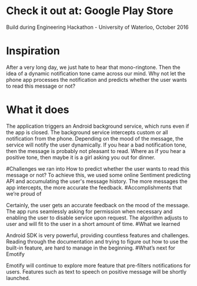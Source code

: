 # Check it out at: Google Play Store

Build during Engineering Hackathon - University of Waterloo, October 2016
# Inspiration

After a very long day, we just hate to hear that mono-ringtone. Then the idea of a dynamic notification tone came across our mind. Why not let the phone app processes the notification and predicts whether the user wants to read this message or not?
# What it does

The application triggers an Android background service, which runs even if the app is closed. The background service intercepts custom or all notification from the phone. Depending on the mood of the message, the service will notify the user dynamically. If you hear a bad notification tone, then the message is probably not pleasant to read. Where as if you hear a positive tone, then maybe it is a girl asking you out for dinner.

#Challenges we ran into
How to predict whether the user wants to read this message or not? To achieve this, we used some online Sentiment predicting API and accumulating the user's message history. The more messages the app intercepts, the more accurate the feedback.
#Accomplishments that we’re proud of

Certainly, the user gets an accurate feedback on the mood of the message. The app runs seamlessly asking for permission when necessary and enabling the user to disable service upon request. The algorithm adjusts to user and will fit to the user in a short amount of time.
#What we learned

Android SDK is very powerful, providing countless features and challenges. Reading through the documentation and trying to figure out how to use the built-in feature, are hard to manage in the beginning.
#What’s next for Emotify

Emotify will continue to explore more feature that pre-filters notifications for users. Features such as text to speech on positive message will be shortly launched.
